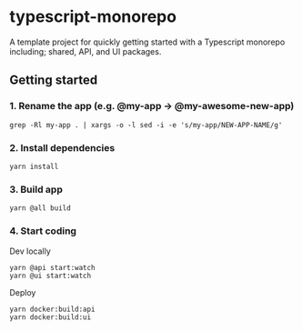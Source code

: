 # typescript-monorepo
A template project for quickly getting started with a Typescript monorepo including; shared, API, and UI packages.

## Getting started
### 1. Rename the app (e.g. @my-app -> @my-awesome-new-app)
```
grep -Rl my-app . | xargs -o -l sed -i -e 's/my-app/NEW-APP-NAME/g'
```

### 2. Install dependencies
```
yarn install
```

### 3. Build app
```
yarn @all build
```

### 4. Start coding
Dev locally
```
yarn @api start:watch
yarn @ui start:watch
```

Deploy
```
yarn docker:build:api
yarn docker:build:ui
```
